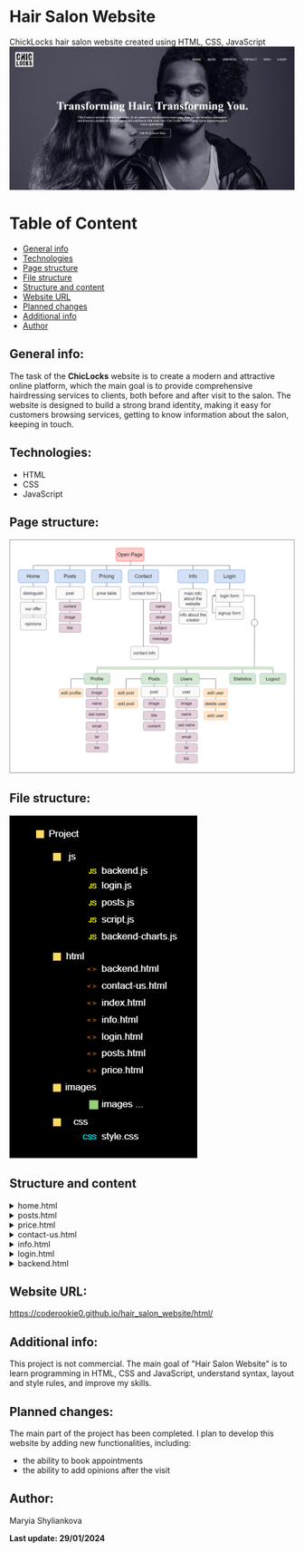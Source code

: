 # Hair Salon Website
ChickLocks hair salon website created using HTML, CSS, JavaScript
![Page structure](./page_preview.png)
# Table of Content
* [General info](#general-info)
* [Technologies](#technologies)
* [Page structure](#page-structure)
* [File structure](#file-structure)
* [Structure and content](#structure-and-content)
* [Website URL](#website-url)
* [Planned changes](#planned-changes)
* [Additional info](#additional-info)
* [Author](#author)
## General info:
The task of the **ChicLocks** website is to create a modern and attractive online platform, which
the main goal is to provide comprehensive hairdressing services to clients, both before and after
visit to the salon. The website is designed to build a strong brand identity, making it easy for customers
browsing services, getting to know information about the salon, keeping in touch.
## Technologies:
* HTML
* CSS
* JavaScript
## Page structure:
![Page structure](./page_structure_diagram.png)
## File structure:
![Page structure](./file_structure_diagram.png)
## Structure and content
<details>
<summary>home.html</summary>
<h4>Title: "Chic Locks - Hair Salon in Łódź | Hair Salon in Łódź | Home Page"</h4>
<h4>External resources:</h4>
  <ul>
    <li> Font Awesome (version 6.4.2) for iconography.</li>
    <li> External CSS file ( style.css) for styling.</li>
    <li> External JavaScript file (script.js) for responsive navigation menu.</li>
  </ul>
<h4>Content</h4>
<p>This is the home page. This page displays the features of the hair salon, salon services, and customer reviews. Home Page contains additional information about the salon, links to social media.</p>
</details>

<details>
<summary>posts.html</summary>
<h4>Title: " Chic Locks - Salon Fryzjerski w Łodzi | Hair Salon in Łódź | Posts Page"</h4>
<h4>External resources:</h4>
  <ul>
    <li> Font Awesome (version 6.4.2) for iconography.</li>
    <li> External CSS file ( style.css) for styling.</li>
    <li> External JavaScript file (script.js and posts.js) for dynamic functionality, especially for
loading and displaying posts.</li>
  </ul>
<h4>Content</h4>
<p>This page was created to display hair salon posts. These may be posts about discounts, new products in the salon or other messages addressed to the salon's customers.</p>
</details>

<details>
<summary>price.html</summary>
<h4>Title: " Chic Locks - Salon Fryzjerski w Łodzi | Hair Salon in Łódź | Pricing Page"</h4>
<h4>External resources:</h4>
  <ul>
    <li> Font Awesome (version 6.4.2) for iconography.</li>
    <li> External CSS file ( style.css) for styling.</li>
    <li> External JavaScript file (script.js) for responsive navigation menu.</li>
  </ul>
<h4>Content</h4>
<p>This page effectively presents information about the prices of salon services in a structured and attractive way
visually format.</p>
</details>

<details>
<summary>contact-us.html</summary>
<h4>Title: " Chic Locks - Salon Fryzjerski w Łodzi | Hair Salon in Łódź | Contact Page"</h4>
<h4>External resources:</h4>
  <ul>
    <li> Font Awesome (version 6.4.2) for iconography.</li>
    <li> External CSS file ( style.css) for styling.</li>
    <li> External JavaScript file (script.js) for responsive navigation menu.</li>
  </ul>
<h4>Content</h4>
<p>This page facilitates user interaction with the salon through a comprehensive form
contact details, detailed location information and easy navigation.</p>
</details>

<details>
<summary>info.html</summary>
<h4>Title: " Chic Locks - Salon Fryzjerski w Łodzi | Hair Salon in Łódź | Info Page"</h4>
<h4>External resources:</h4>
  <ul>
    <li> Font Awesome (version 6.4.2) for iconography.</li>
    <li> External CSS file ( style.css) for styling.</li>
    <li> External JavaScript file (script.js) for responsive navigation menu.</li>
  </ul>
<h4>Content</h4>
<p>This page aims to offer informational content about the creator.</p>
</details>

<details>
<summary>login.html</summary>
<h4>Title: " Chic Locks - Salon Fryzjerski w Łodzi | Hair Salon in Łódź | Login Page"</h4>
<h4>External resources:</h4>
  <ul>
    <li> Font Awesome (version 6.4.2) for iconography.</li>
    <li> External CSS file ( style.css) for styling.</li>
    <li> External JavaScript file (script.js and login.js) to handle login and registration processes and to
responsive menu functions.</li>
  </ul>
<h4>Content</h4>
<p>This page provides user authentication features through login forms and
registration, includes responsive design and interactive elements for an effective experience
user.</p>
</details>

<details>
<summary>backend.html</summary>
<h4>Title: " Chic Locks | User Panel""</h4>
<h4>External resources:</h4>
  <ul>
    <li> Font Awesome (version 6.4.2) for iconography.</li>
    <li> External CSS file ( style.css) for styling.</li>
    <li> External JavaScript file (backend.js) for backend functionality.</li>
  </ul>
<h4>Content</h4>
<p>This page serves as a comprehensive admin panel for managing user profiles, posts and
other users, offering a responsive and functionally rich interface.</p>ractive elements for an effective experience
user.</p>
</details>

## Website URL:
https://coderookie0.github.io/hair_salon_website/html/

## Additional info:<br>
This project is not commercial. The main goal of "Hair Salon Website" is to learn programming in HTML, CSS and JavaScript, understand syntax, layout and style rules, and improve my skills.
## Planned changes:
The main part of the project has been completed. I plan to develop this website by adding new functionalities, including: 
- the ability to book appointments
- the ability to add opinions after the visit
## Author:<br>
Maryia Shyliankova

**Last update: 29/01/2024**
